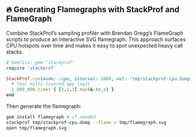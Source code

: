## 🔥 Generating Flamegraphs with StackProf and FlameGraph

Combine StackProf’s sampling profiler with Brendan Gregg’s FlameGraph scripts to produce an interactive SVG flamegraph. This approach surfaces CPU hotspots over time and makes it easy to spot unexpected heavy call stacks.

```ruby
# Gemfile: gem 'stackprof'
require 'stackprof'

StackProf.run(mode: :cpu, interval: 1000, out: 'tmp/stackprof-cpu.dump') do
  # Your multi-layered app logic
  1_000_000.times { [1,2,3].map(&:to_s) }
end
```

Then generate the flamegraph:
```bash
gem install flamegraph # if needed
stackprof tmp/stackprof-cpu.dump --flame > tmp/flamegraph.svg
open tmp/flamegraph.svg
```